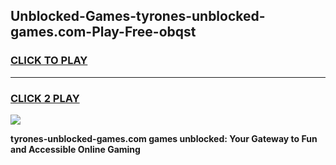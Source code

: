 
## Unblocked-Games-tyrones-unblocked-games.com-Play-Free-obqst
<h3>
<a href="https://premium76.site?title=tyrones-unblocked-games.com&ref=09A">CLICK TO PLAY</a></h3>
<hr>

<h3>
<a href="https://premium76.site?title=tyrones-unblocked-games.com&ref=09A">CLICK 2 PLAY</a>
  
</h3>

<a href="https://premium76.site?title=tyrones-unblocked-games.com&ref=09A"><img src="https://clearcache.store/games.png"></a>


**tyrones-unblocked-games.com games unblocked: Your Gateway to Fun and Accessible Online Gaming**
